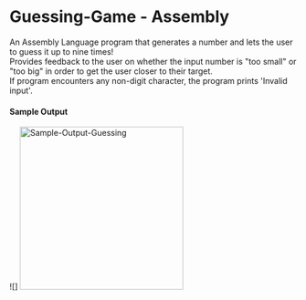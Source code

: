 # Guessing-Game - Assembly
An Assembly Language program that generates a number and lets the user to guess it up to nine times! <br />
Provides feedback to the user on whether the input number is "too small" or "too big" in order to get the user closer to their target. <br />
If program encounters any non-digit character, the program prints 'Invalid input'. <br />

#### Sample Output
![]
<img width="286" alt="Sample-Output-Guessing" src="https://user-images.githubusercontent.com/94030022/169899420-f2c9d211-ab04-4cbf-8a1a-f1553fea6daa.png">
